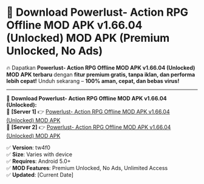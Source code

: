 # 🚀 Download Powerlust- Action RPG Offline MOD APK v1.66.04 (Unlocked) MOD APK (Premium Unlocked, No Ads)  

🔥 Dapatkan **Powerlust- Action RPG Offline MOD APK v1.66.04 (Unlocked) MOD APK terbaru** dengan **fitur premium gratis, tanpa iklan, dan performa lebih cepat!** Unduh sekarang – **100% aman, cepat, dan bebas virus!**  

---


🔽 **Download Powerlust- Action RPG Offline MOD APK v1.66.04 (Unlocked):**  
🔹 **[Server 1]** 👉 [Powerlust- Action RPG Offline MOD APK v1.66.04 (Unlocked) MOD APK](https://apkcomod.com?title=Powerlust-_Action_RPG_Offline_MOD_APK_v1.66.04_(Unlocked))  
🔹 **[Server 2]** 👉 [Powerlust- Action RPG Offline MOD APK v1.66.04 (Unlocked) MOD APK](https://apkcomod.com?title=Powerlust-_Action_RPG_Offline_MOD_APK_v1.66.04_(Unlocked))  


✅ **Version**: tw4f0  
✅ **Size**: Varies with device  
✅ **Requires**: Android 5.0+  
✅ **MOD Features**: Premium Unlocked, No Ads, Unlimited Access  
✅ **Updated**: [Current Date]  